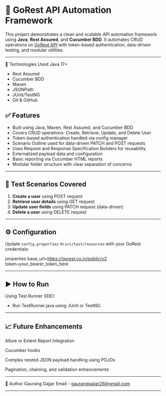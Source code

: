# 🧪 GoRest API Automation Framework

This project demonstrates a clean and scalable API automation framework using **Java**, **Rest Assured**, and **Cucumber BDD**. It automates CRUD operations on [GoRest API](https://gorest.co.in/) with token-based authentication, data-driven testing, and modular utilities.

---

📌 Technologies Used
Java 17+

 - Rest Assured
 - Cucumber BDD
 - Maven
 - JSONPath
 - JUnit/TestNG
 - Git & GitHub

## ✅ Features

- Built using Java, Maven, Rest Assured, and Cucumber BDD
- Covers CRUD operations: Create, Retrieve, Update, and Delete User
- Token-based authentication handled via config manager
- Scenario Outline used for data-driven PATCH and POST requests
- Uses Request and Response Specification Builders for reusability
- Externalized payload data and configuration
- Basic reporting via Cucumber HTML reports
- Modular folder structure with clear separation of concerns

---

## 🧪 Test Scenarios Covered

1. **Create a user** using POST request  
2. **Retrieve user details** using GET request  
3. **Update user fields** using PATCH request (data-driven)  
4. **Delete a user** using DELETE request  

---

## ⚙️ Configuration

Update `config.properties` in `src/test/resources` with your GoRest credentials:

properties
base_url=https://gorest.co.in/public/v2
token=your_bearer_token_here

---

## ▶️ How to Run

Using Test Runner (IDE):
- Run TestRunner.java using JUnit or TestNG.

---

## 📈 Future Enhancements
Allure or Extent Report Integration

Cucumber hooks 

Complex nested JSON payload handling using POJOs

Pagination, chaining, and validation enhancements

---

🤝 Author
Gaurang Gajjar
Email - gauranggajjar26@gmail.com

---



